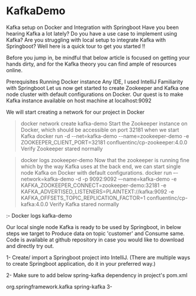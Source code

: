 # KafkaDemo
Kafka setup on Docker and Integration with Springboot
Have you been hearing Kafka a lot lately? Do you have a use case to implement using Kafka? Are you struggling with local setup to integrate Kafka with Springboot?  Well here is a quick tour to get you started !! 

Before you jump in, be mindful that below article is focused on getting your hands dirty, and for the Kafka theory you can find ample of resources online.

Prerequisites
Running Docker instance 
Any IDE, I used IntelliJ
Familiarity with Springboot
Let us now get started to create Zookeeper and Kafka one node cluster with default configurations on Docker. Our quest is to make Kafka instance available on host machine at localhost:9092

We will start creating a network for our project in Docker
>docker network create kafka-demo
 Start the Zookeeper instance on Docker, which should be accessible on port 32181 when we start Kafka
>docker run -d --net=kafka-demo --name=zookeeper-demo -e ZOOKEEPER_CLIENT_PORT=32181  confluentinc/cp-zookeeper:4.0.0
Verify Zookeeper stared normally

>docker logs zookeeper-demo
Now that the zookeeper is running fine which by the way Kafka uses at the back end, we can start single node Kafka on Docker with default configurations.
>docker run –-network=kafka-demo -d -p 9092:9092 –-name=kafka-demo -e KAFKA_ZOOKEEPER_CONNECT=zookeeper-demo:32181 -e KAFKA_ADVERTISED_LISTENERS=PLAINTEXT://kafka:9092 -e KAFKA_OFFSETS_TOPIC_REPLICATION_FACTOR=1 confluentinc/cp-kafka:4.0.0
Verify Kafka stared normally

:- Docker logs kafka-demo

Our local single node Kafka is ready to be used by Springboot, in below steps we target to Produce data on topic 'customer' and Consume same. Code is available at github repository in case you would like to download and directly try out. 

1- Create/ import a Springboot project into IntelliJ. (There are multiple ways to create Springboot application, do it in your preferred way.)

2- Make sure to add below spring-kafka dependency in project's pom.xml

<dependency>
   <groupId>org.springframework.kafka</groupId>
   <artifactId>spring-kafka</artifactId>
</dependency>
3-   
